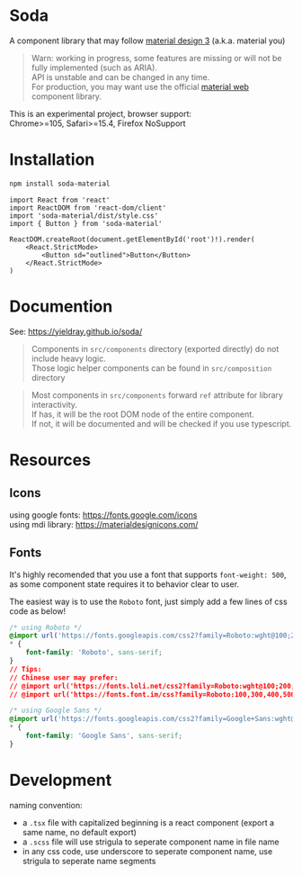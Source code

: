 # Soda

A component library that may follow [material design 3](https://m3.material.io/components) (a.k.a. material you)

> Warn: working in progress, some features are missing or will not be fully implemented (such as ARIA).  
> API is unstable and can be changed in any time.  
> For production, you may want use the official [material web](https://github.com/material-components/material-web) component library.

This is an experimental project, browser support:  
Chrome>=105, Safari>=15.4, Firefox NoSupport

# Installation

```sh
npm install soda-material
```

```tsx
import React from 'react'
import ReactDOM from 'react-dom/client'
import 'soda-material/dist/style.css'
import { Button } from 'soda-material'

ReactDOM.createRoot(document.getElementById('root')!).render(
    <React.StrictMode>
        <Button sd="outlined">Button</Button>
    </React.StrictMode>
)
```

# Documention

See: <https://yieldray.github.io/soda/>

> Components in `src/components` directory (exported directly) do not include heavy logic.  
> Those logic helper components can be found in `src/composition` directory

> Most components in `src/components` forward `ref` attribute for library interactivity.  
> If has, it will be the root DOM node of the entire component.  
> If not, it will be documented and will be checked if you use typescript.

# Resources

## Icons

using google fonts: <https://fonts.google.com/icons>  
using mdi library: <https://materialdesignicons.com/>

## Fonts

It's highly recomended that you use a font that supports `font-weight: 500`,  
as some component state requires it to behavior clear to user.

The easiest way is to use the `Roboto` font, just simply add a few lines of css code as below!

```css
/* using Roboto */
@import url('https://fonts.googleapis.com/css2?family=Roboto:wght@100;200;300;400;500;700;900&display=swap');
* {
    font-family: 'Roboto', sans-serif;
}
// Tips:
// Chinese user may prefer:
// @import url('https://fonts.loli.net/css2?family=Roboto:wght@100;200;300;400;500;700;900&display=swap');
// @import url('https://fonts.font.im/css?family=Roboto:100,300,400,500,700,900');

/* using Google Sans */
@import url('https://fonts.googleapis.com/css2?family=Google+Sans:wght@100;200;300;400;500;700;900&display=swap');
* {
    font-family: 'Google Sans', sans-serif;
}
```

# Development

naming convention:

-   a `.tsx` file with capitalized beginning is a react component (export a same name, no default export)
-   a `.scss` file will use strigula to seperate component name in file name
-   in any css code, use underscore to seperate component name, use strigula to seperate name segments
